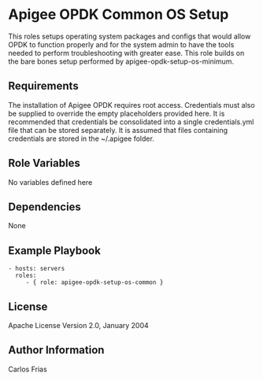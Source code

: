 Apigee OPDK Common OS Setup
=========

This roles setups operating system packages and configs that would allow OPDK to function properly and 
for the system admin to have the tools needed to perform troubleshooting with greater ease. This role builds on the 
bare bones setup performed by apigee-opdk-setup-os-minimum. 

Requirements
------------
The installation of Apigee OPDK requires root access. Credentials must also be supplied to override the empty placeholders
provided here. It is recommended that credentials be consolidated into a single credentials.yml file that can be stored 
separately. It is assumed that files containing credentials are stored in the ~/.apigee folder. 


Role Variables
--------------

No variables defined here

Dependencies
------------

None

Example Playbook
----------------

    - hosts: servers
      roles:
         - { role: apigee-opdk-setup-os-common }

License
-------

Apache License Version 2.0, January 2004

Author Information
------------------

Carlos Frias